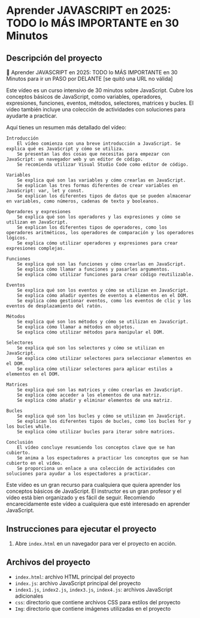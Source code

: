 # Aprender JAVASCRIPT en 2025: TODO lo MÁS IMPORTANTE en 30 Minutos

## Descripción del proyecto

🚀 Aprender JAVASCRIPT en 2025: TODO lo MÁS IMPORTANTE en 30 Minutos para ir un PASO por DELANTE [se quitó una URL no válida]

Este vídeo es un curso intensivo de 30 minutos sobre JavaScript. Cubre los conceptos básicos de JavaScript, 
como variables, operadores, expresiones, funciones, eventos, métodos, selectores, matrices y bucles. 
El vídeo también incluye una colección de actividades con soluciones para ayudarte a practicar.

Aquí tienes un resumen más detallado del vídeo:

    Introducción
        El vídeo comienza con una breve introducción a JavaScript. Se explica qué es JavaScript y cómo se utiliza.
        Se presentan las dos cosas que necesitas para empezar con JavaScript: un navegador web y un editor de código.
        Se recomienda utilizar Visual Studio Code como editor de código.

    Variables
        Se explica qué son las variables y cómo crearlas en JavaScript.
        Se explican las tres formas diferentes de crear variables en JavaScript: var, let y const.
        Se explican los diferentes tipos de datos que se pueden almacenar en variables, como números, cadenas de texto y booleanos.

    Operadores y expresiones
        Se explica qué son los operadores y las expresiones y cómo se utilizan en JavaScript.
        Se explican los diferentes tipos de operadores, como los operadores aritméticos, los operadores de comparación y los operadores lógicos.
        Se explica cómo utilizar operadores y expresiones para crear expresiones complejas.

    Funciones
        Se explica qué son las funciones y cómo crearlas en JavaScript.
        Se explica cómo llamar a funciones y pasarles argumentos.
        Se explica cómo utilizar funciones para crear código reutilizable.

    Eventos
        Se explica qué son los eventos y cómo se utilizan en JavaScript.
        Se explica cómo añadir oyentes de eventos a elementos en el DOM.
        Se explica cómo gestionar eventos, como los eventos de clic y los eventos de desplazamiento del ratón.

    Métodos
        Se explica qué son los métodos y cómo se utilizan en JavaScript.
        Se explica cómo llamar a métodos en objetos.
        Se explica cómo utilizar métodos para manipular el DOM.

    Selectores
        Se explica qué son los selectores y cómo se utilizan en JavaScript.
        Se explica cómo utilizar selectores para seleccionar elementos en el DOM.
        Se explica cómo utilizar selectores para aplicar estilos a elementos en el DOM.

    Matrices
        Se explica qué son las matrices y cómo crearlas en JavaScript.
        Se explica cómo acceder a los elementos de una matriz.
        Se explica cómo añadir y eliminar elementos de una matriz.

    Bucles
        Se explica qué son los bucles y cómo se utilizan en JavaScript.
        Se explican los diferentes tipos de bucles, como los bucles for y los bucles while.
        Se explica cómo utilizar bucles para iterar sobre matrices.

    Conclusión
        El vídeo concluye resumiendo los conceptos clave que se han cubierto.
        Se anima a los espectadores a practicar los conceptos que se han cubierto en el vídeo.
        Se proporciona un enlace a una colección de actividades con soluciones para ayudar a los espectadores a practicar.

Este vídeo es un gran recurso para cualquiera que quiera aprender los conceptos básicos de JavaScript.
El instructor es un gran profesor y el vídeo está bien organizado y es fácil de seguir.
Recomiendo encarecidamente este vídeo a cualquiera que esté interesado en aprender JavaScript.

## Instrucciones para ejecutar el proyecto

1. Abre `index.html` en un navegador para ver el proyecto en acción.


## Archivos del proyecto

* `index.html`: archivo HTML principal del proyecto
* `index.js`: archivo JavaScript principal del proyecto
* `index1.js`, `index2.js`, `index3.js`, `index4.js`: archivos JavaScript adicionales
* `css`: directorio que contiene archivos CSS para estilos del proyecto
* `Img`: directorio que contiene imágenes utilizadas en el proyecto
